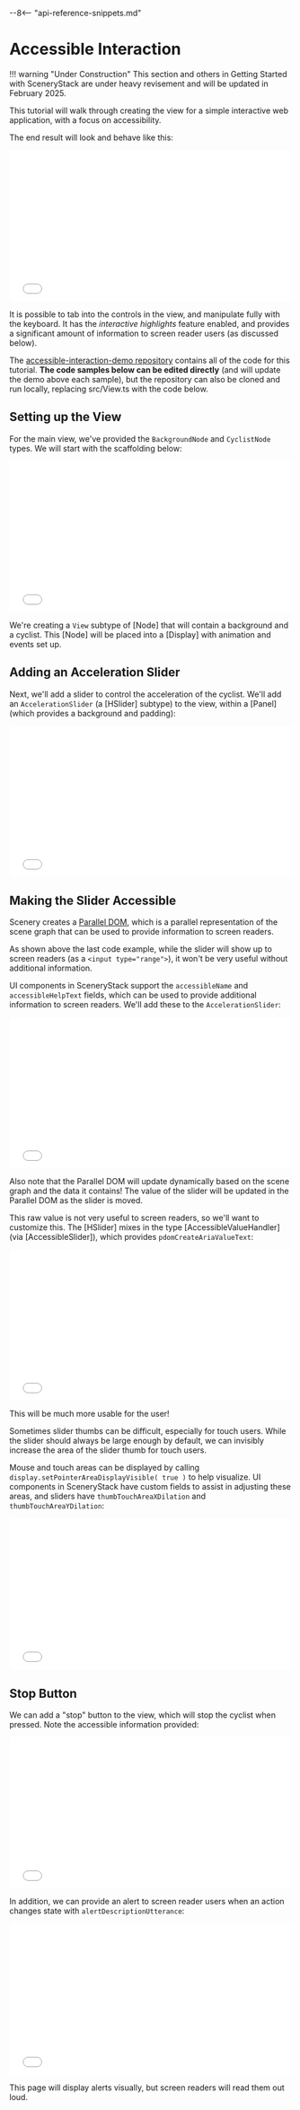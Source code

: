 --8<-- "api-reference-snippets.md"

# Accessible Interaction

!!! warning "Under Construction"
    This section and others in Getting Started with SceneryStack are under heavy revisement
    and will be updated in February 2025.

This tutorial will walk through creating the view for a simple interactive web application, with a focus on accessibility.

The end result will look and behave like this:

<iframe id="finished-product" style="height: 270px; width: 100%; border: none;" scrolling="no" src="/demos/accessible-interaction-demo/"></iframe>

It is possible to tab into the controls in the view, and manipulate fully with the keyboard. It has the *interactive highlights*
feature enabled, and provides a significant amount of information to screen reader users (as discussed below).

The [accessible-interaction-demo repository](https://github.com/scenerystack/accessible-interaction-demo) contains all of
the code for this tutorial. **The code samples below can be edited directly** (and will update the demo above each sample),
but the repository can also be cloned and run locally, replacing src/View.ts with the code below.

## Setting up the View

For the main view, we've provided the `BackgroundNode` and `CyclistNode` types. We will start with the scaffolding below:

<iframe id="settingUp" style="height: 270px; width: 100%; border: none;" scrolling="no" src="/demos/accessible-interaction-demo/"></iframe>
<div id="settingUp-info"></div>
<script type="module" src="/js/accessible-interaction/settingUp.js"></script>

We're creating a `View` subtype of [Node] that will contain a background and a cyclist. This [Node] will be placed into
a [Display] with animation and events set up.

## Adding an Acceleration Slider

Next, we'll add a slider to control the acceleration of the cyclist. We'll add an `AccelerationSlider` (a [HSlider] subtype)
to the view, within a [Panel] (which provides a background and padding):

<iframe id="accelerationSlider" style="height: 270px; width: 100%; border: none;" scrolling="no" src="/demos/accessible-interaction-demo/"></iframe>
<div id="accelerationSlider-info"></div>
<script type="module" src="/js/accessible-interaction/accelerationSlider.js"></script>

## Making the Slider Accessible

Scenery creates a [Parallel DOM](../scenery-accessibility.md#the-parallel-dom), which is a parallel representation of the
scene graph that can be used to provide information to screen readers.

As shown above the last code example, while the slider will show up to screen readers (as a `<input type="range">`),
it won't be very useful without additional information.

UI components in SceneryStack support the `accessibleName` and `accessibleHelpText` fields, which can be used to provide
additional information to screen readers. We'll add these to the `AccelerationSlider`:

<iframe id="sliderAccessibleProperties" style="height: 270px; width: 100%; border: none;" scrolling="no" src="/demos/accessible-interaction-demo/"></iframe>
<div id="sliderAccessibleProperties-info"></div>
<script type="module" src="/js/accessible-interaction/sliderAccessibleProperties.js"></script>

Also note that the Parallel DOM will update dynamically based on the scene graph and the data it contains! The value
of the slider will be updated in the Parallel DOM as the slider is moved.

This raw value is not very useful to screen readers, so we'll want to customize this. The [HSlider] mixes in the type
[AccessibleValueHandler] (via [AccessibleSlider]), which provides `pdomCreateAriaValueText`:

<iframe id="sliderAriaValueText" style="height: 270px; width: 100%; border: none;" scrolling="no" src="/demos/accessible-interaction-demo/"></iframe>
<div id="sliderAriaValueText-info"></div>
<script type="module" src="/js/accessible-interaction/sliderAriaValueText.js"></script>

This will be much more usable for the user!

Sometimes slider thumbs can be difficult, especially for touch users.
While the slider should always be large enough by default, we can invisibly increase the area of the slider thumb for
touch users.

Mouse and touch areas can be displayed by calling `display.setPointerAreaDisplayVisible( true )` to help visualize.
UI components in SceneryStack have custom fields to assist in adjusting these areas, and sliders have
`thumbTouchAreaXDilation` and `thumbTouchAreaYDilation`:

<iframe id="sliderTouchArea" style="height: 270px; width: 100%; border: none;" scrolling="no" src="/demos/accessible-interaction-demo/"></iframe>
<div id="sliderTouchArea-info"></div>
<script type="module" src="/js/accessible-interaction/sliderTouchArea.js"></script>

## Stop Button

We can add a "stop" button to the view, which will stop the cyclist when pressed. Note the accessible information provided:

<iframe id="stopButton" style="height: 270px; width: 100%; border: none;" scrolling="no" src="/demos/accessible-interaction-demo/"></iframe>
<div id="stopButton-info"></div>
<script type="module" src="/js/accessible-interaction/stopButton.js"></script>

In addition, we can provide an alert to screen reader users when an action changes state with `alertDescriptionUtterance`:

<iframe id="buttonAlert" style="height: 270px; width: 100%; border: none;" scrolling="no" src="/demos/accessible-interaction-demo/"></iframe>
<div id="buttonAlert-info"></div>
<script type="module" src="/js/accessible-interaction/buttonAlert.js"></script>

This page will display alerts visually, but screen readers will read them out loud.

